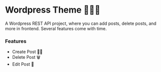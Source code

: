 # Wordpress Theme 👨🏻‍💻

A Wordpress REST API project, where you can add posts, delete posts, and more in frontend. Several features come with time. 

### Features

- Create Post ✍🏼
- Delete Post 🗑
- Edit Post 🔖

